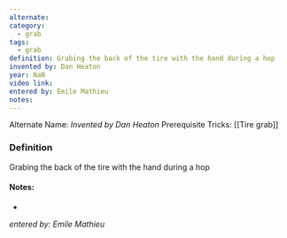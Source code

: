 ```yaml
---
alternate: 
category:
  - grab
tags:
  - grab
definition: Grabing the back of the tire with the hand during a hop
invented by: Dan Heaton
year: NaN
video link: 
entered by: Emile Mathieu
notes: 
---
```

Alternate Name: 
*Invented by Dan Heaton*
Prerequisite Tricks: [[Tire grab]]

### Definition
Grabing the back of the tire with the hand during a hop


#### Notes:
- 
*entered by: Emile Mathieu*
